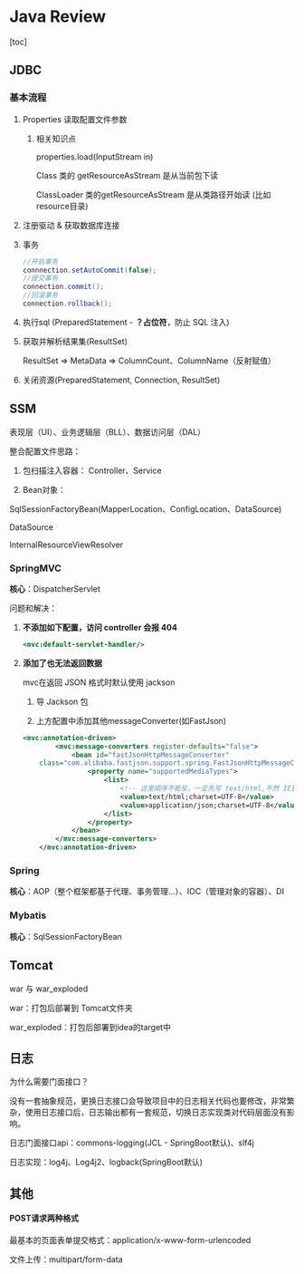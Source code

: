 # Java Review

[toc]

## JDBC

### 基本流程

1. Properties 读取配置文件参数

   1. 相关知识点

      properties.load(InputStream in)

      Class 类的 getResourceAsStream 是从当前包下读

      ClassLoader 类的getResourceAsStream 是从类路径开始读 (比如resource目录)

2. 注册驱动 & 获取数据库连接

3. 事务

   ```java
   //开启事务
   connnection.setAutoCommit(false);
   //提交事务
   connection.commit();
   //回滚事务
   connection.rollback();
   ```

4. 执行sql (PreparedStatement - **？占位符**，防止 SQL 注入)

5. 获取并解析结果集(ResultSet)

   ResultSet => MetaData => ColumnCount、ColumnName（反射赋值）

6. 关闭资源(PreparedStatement, Connection, ResultSet)

   

## SSM

表现层（UI）、业务逻辑层（BLL）、数据访问层（DAL）

整合配置文件思路：

1. 包扫描注入容器： Controller、Service

2.  Bean对象：

   SqlSessionFactoryBean(MapperLocation、ConfigLocation、DataSource)

   DataSource

   InternalResourceViewResolver



### SpringMVC

**核心**：DispatcherServlet

问题和解决：

1. **不添加如下配置，访问 controller 会报 404**

   ```xml
   <mvc:default-servlet-handler/>
   ```

   

2. **添加了也无法返回数据**

   mvc在返回 JSON 格式时默认使用 jackson

   1. 导 Jackson 包

   2. 上方配置中添加其他messageConverter(如FastJson)

   ```xml
   <mvc:annotation-driven>
           <mvc:message-converters register-defaults="false">
               <bean id="fastJsonHttpMessageConverter"
       class="com.alibaba.fastjson.support.spring.FastJsonHttpMessageConverter">
                   <property name="supportedMediaTypes">
                       <list>
                           <!-- 这里顺序不能反，一定先写 text/html,不然 IE执行AJAX时，返回JSON出现下载文件 -->
                           <value>text/html;charset=UTF-8</value>
                           <value>application/json;charset=UTF-8</value>
                       </list>
                   </property>
               </bean>
           </mvc:message-converters>
       </mvc:annotation-driven>
   ```

   



### Spring

**核心**：AOP（整个框架都基于代理、事务管理...）、IOC（管理对象的容器）、DI

### Mybatis

**核心**：SqlSessionFactoryBean



## Tomcat

war 与 war_exploded

war：打包后部署到 Tomcat文件夹

 war_exploded：打包后部署到idea的target中



## 日志

为什么需要门面接口？

​	没有一套抽象规范，更换日志接口会导致项目中的日志相关代码也要修改，非常繁杂，使用日志接口后，日志输出都有一套规范，切换日志实现类对代码层面没有影响。



日志门面接口api：commons-logging(JCL - SpringBoot默认)、slf4j

日志实现：log4j、Log4j2、logback(SpringBoot默认)



## 



## 其他

#### POST请求两种格式

最基本的页面表单提交格式：application/x-www-form-urlencoded

文件上传：multipart/form-data